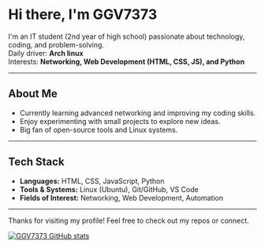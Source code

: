 # Hi there, I'm GGV7373  

I'm an IT student (2nd year of high school) passionate about technology, coding, and problem-solving.  
Daily driver: **Arch linux**  
Interests: **Networking, Web Development (HTML, CSS, JS), and Python**  

---

## About Me
- Currently learning advanced networking and improving my coding skills.  
- Enjoy experimenting with small projects to explore new ideas.  
- Big fan of open-source tools and Linux systems.  
---

## Tech Stack
- **Languages:** HTML, CSS, JavaScript, Python  
- **Tools & Systems:** Linux (Ubuntu), Git/GitHub, VS Code  
- **Fields of Interest:** Networking, Web Development, Automation  

---
Thanks for visiting my profile! Feel free to check out my repos or connect.  

[![GGV7373 GitHub stats](https://github-readme-stats.vercel.app/api?username=GGV7373)](https://github.com/anuraghazra/github-readme-stats)
